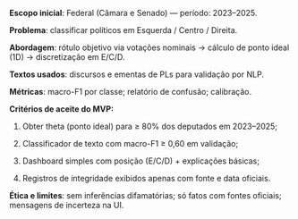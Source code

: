 **Escopo inicial**: Federal (Câmara e Senado) — período: 2023–2025.


**Problema**: classificar políticos em Esquerda / Centro / Direita.


**Abordagem**: rótulo objetivo via votações nominais → cálculo de ponto ideal (1D) → discretização em E/C/D.


**Textos usados**: discursos e ementas de PLs para validação por NLP.


**Métricas**: macro-F1 por classe; relatório de confusão; calibração.


**Critérios de aceite do MVP:**


1. Obter theta (ponto ideal) para ≥ 80% dos deputados em 2023–2025;


2. Classificador de texto com macro-F1 ≥ 0,60 em validação;


3. Dashboard simples com posição (E/C/D) + explicações básicas;


4. Registros de integridade exibidos apenas com fonte e data oficiais.


**Ética e limites**: sem inferências difamatórias; só fatos com fontes oficiais; mensagens de incerteza na UI.
